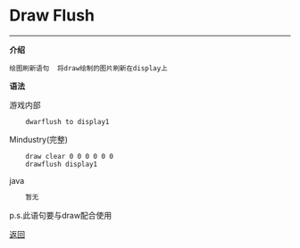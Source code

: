 # Draw Flush

---

**介绍**

    绘图刷新语句  将draw绘制的图片刷新在display上


**语法**

游戏内部
```
    dwarflush to display1
```
Mindustry(完整)
```
    draw clear 0 0 0 0 0 0
    drawflush display1
```
java
```java
    暂无
```

p.s.此语句要与draw配合使用

[返回](https://lanluz.github.io/)